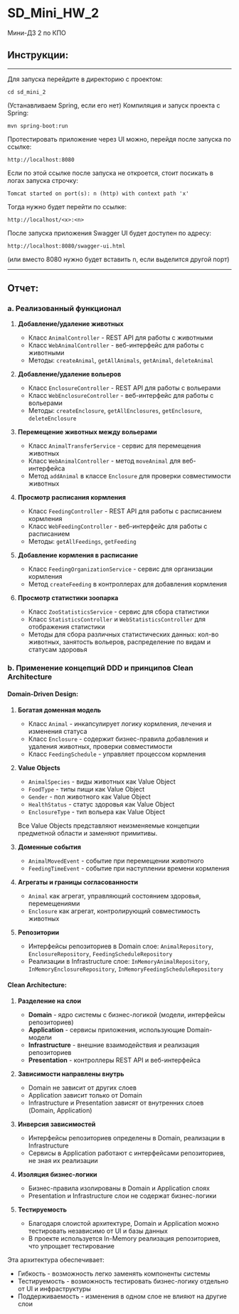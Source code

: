 # SD_Mini_HW_2
Мини-ДЗ 2 по КПО

## Инструкции:
---
Для запуска перейдите в директорию с проектом:
```
cd sd_mini_2
```
(Устанавливаем Spring, если его нет)
Компиляция и запуск проекта с Spring:
```
mvn spring-boot:run
```
Протестировать приложение через UI можно, перейдя после запуска по ссылке:
```
http://localhost:8080
```
Если по этой ссылке после запуска не откроется, стоит посикать в логах запуска строчку:
```
Tomcat started on port(s): n (http) with context path 'x'
```
Тогда нужно будет перейти по ссылке:
```
http://localhost/<x>:<n>
```

После запуска приложения Swagger UI будет доступен по адресу: 
```
http://localhost:8080/swagger-ui.html
```
(или вместо 8080 нужно будет вставить n, если выделится другой порт)

---
## Отчет:

### a. Реализованный функционал

1. **Добавление/удаление животных**
   - Класс `AnimalController` - REST API для работы с животными
   - Класс `WebAnimalController` - веб-интерфейс для работы с животными
   - Методы: `createAnimal`, `getAllAnimals`, `getAnimal`, `deleteAnimal`

2. **Добавление/удаление вольеров**
   - Класс `EnclosureController` - REST API для работы с вольерами
   - Класс `WebEnclosureController` - веб-интерфейс для работы с вольерами
   - Методы: `createEnclosure`, `getAllEnclosures`, `getEnclosure`, `deleteEnclosure`

3. **Перемещение животных между вольерами**
   - Класс `AnimalTransferService` - сервис для перемещения животных
   - Класс `WebAnimalController` - метод `moveAnimal` для веб-интерфейса
   - Метод `addAnimal` в классе `Enclosure` для проверки совместимости животных

4. **Просмотр расписания кормления**
   - Класс `FeedingController` - REST API для работы с расписанием кормления
   - Класс `WebFeedingController` - веб-интерфейс для работы с расписанием
   - Методы: `getAllFeedings`, `getFeeding`

5. **Добавление кормления в расписание**
   - Класс `FeedingOrganizationService` - сервис для организации кормления
   - Метод `createFeeding` в контроллерах для добавления кормления

6. **Просмотр статистики зоопарка**
   - Класс `ZooStatisticsService` - сервис для сбора статистики
   - Класс `StatisticsController` и `WebStatisticsController` для отображения статистики
   - Методы для сбора различных статистических данных: кол-во животных, занятость вольеров, распределение по видам и статусам здоровья

### b. Применение концепций DDD и принципов Clean Architecture

#### Domain-Driven Design:

1. **Богатая доменная модель**
   - Класс `Animal` - инкапсулирует логику кормления, лечения и изменения статуса
   - Класс `Enclosure` - содержит бизнес-правила добавления и удаления животных, проверки совместимости
   - Класс `FeedingSchedule` - управляет процессом кормления

2. **Value Objects**
   - `AnimalSpecies` - виды животных как Value Object
   - `FoodType` - типы пищи как Value Object
   - `Gender` - пол животного как Value Object
   - `HealthStatus` - статус здоровья как Value Object
   - `EnclosureType` - тип вольера как Value Object
   
   Все Value Objects представляют неизменяемые концепции предметной области и заменяют примитивы.

3. **Доменные события**
   - `AnimalMovedEvent` - событие при перемещении животного
   - `FeedingTimeEvent` - событие при наступлении времени кормления

4. **Агрегаты и границы согласованности**
   - `Animal` как агрегат, управляющий состоянием здоровья, перемещениями
   - `Enclosure` как агрегат, контролирующий совместимость животных

5. **Репозитории**
   - Интерфейсы репозиториев в Domain слое: `AnimalRepository`, `EnclosureRepository`, `FeedingScheduleRepository`
   - Реализации в Infrastructure слое: `InMemoryAnimalRepository`, `InMemoryEnclosureRepository`, `InMemoryFeedingScheduleRepository`

#### Clean Architecture:

1. **Разделение на слои**
   - **Domain** - ядро системы с бизнес-логикой (модели, интерфейсы репозиториев)
   - **Application** - сервисы приложения, использующие Domain-модели
   - **Infrastructure** - внешние взаимодействия и реализация репозиториев
   - **Presentation** - контроллеры REST API и веб-интерфейса

2. **Зависимости направлены внутрь**
   - Domain не зависит от других слоев
   - Application зависит только от Domain
   - Infrastructure и Presentation зависят от внутренних слоев (Domain, Application)

3. **Инверсия зависимостей**
   - Интерфейсы репозиториев определены в Domain, реализации в Infrastructure
   - Сервисы в Application работают с интерфейсами репозиториев, не зная их реализации

4. **Изоляция бизнес-логики**
   - Бизнес-правила изолированы в Domain и Application слоях
   - Presentation и Infrastructure слои не содержат бизнес-логики

5. **Тестируемость**
   - Благодаря слоистой архитектуре, Domain и Application можно тестировать независимо от UI и базы данных
   - В проекте используется In-Memory реализация репозиториев, что упрощает тестирование

Эта архитектура обеспечивает:
- Гибкость - возможность легко заменять компоненты системы
- Тестируемость - возможность тестировать бизнес-логику отдельно от UI и инфраструктуры
- Поддерживаемость - изменения в одном слое не влияют на другие слои


